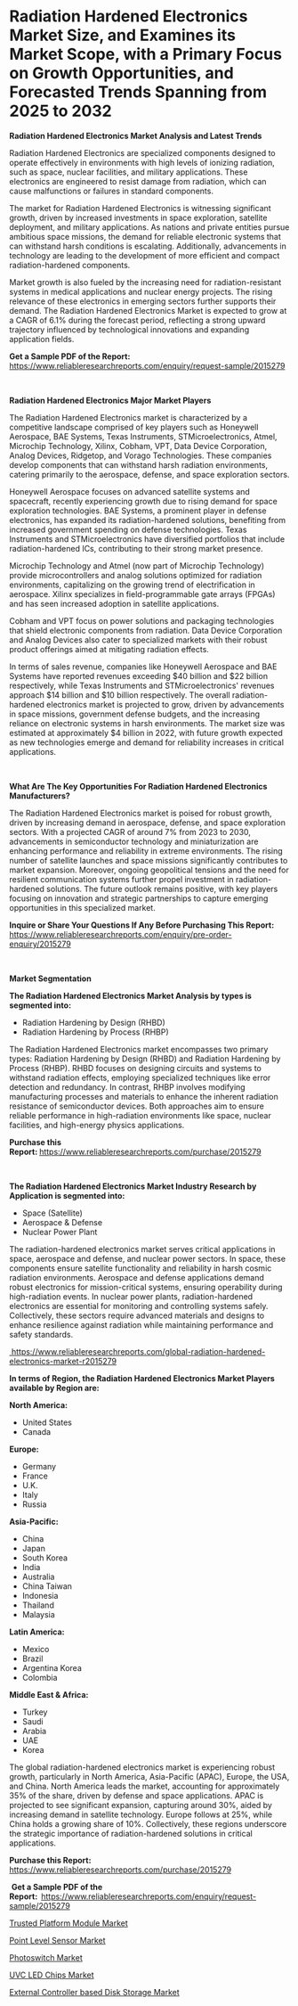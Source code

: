 <p><h1>Radiation Hardened Electronics Market Size, and Examines its Market Scope, with a Primary Focus on Growth Opportunities, and Forecasted Trends Spanning from 2025 to 2032</h1></p><p><strong>Radiation Hardened Electronics Market Analysis and Latest Trends</strong></p>
<p><p>Radiation Hardened Electronics are specialized components designed to operate effectively in environments with high levels of ionizing radiation, such as space, nuclear facilities, and military applications. These electronics are engineered to resist damage from radiation, which can cause malfunctions or failures in standard components.</p><p>The market for Radiation Hardened Electronics is witnessing significant growth, driven by increased investments in space exploration, satellite deployment, and military applications. As nations and private entities pursue ambitious space missions, the demand for reliable electronic systems that can withstand harsh conditions is escalating. Additionally, advancements in technology are leading to the development of more efficient and compact radiation-hardened components.</p><p>Market growth is also fueled by the increasing need for radiation-resistant systems in medical applications and nuclear energy projects. The rising relevance of these electronics in emerging sectors further supports their demand. The Radiation Hardened Electronics Market is expected to grow at a CAGR of 6.1% during the forecast period, reflecting a strong upward trajectory influenced by technological innovations and expanding application fields.</p></p>
<p><strong>Get a Sample PDF of the Report:&nbsp;</strong> <a href="https://www.reliableresearchreports.com/enquiry/request-sample/2015279?utm_campaign=28&utm_medium=2&utm_source=Github&utm_content=ia&utm_term=11022025&utm_id=radiation-hardened-electronics">https://www.reliableresearchreports.com/enquiry/request-sample/2015279</a></p>
<p>&nbsp;</p>
<p><strong>Radiation Hardened Electronics Major Market Players</strong></p>
<p><p>The Radiation Hardened Electronics market is characterized by a competitive landscape comprised of key players such as Honeywell Aerospace, BAE Systems, Texas Instruments, STMicroelectronics, Atmel, Microchip Technology, Xilinx, Cobham, VPT, Data Device Corporation, Analog Devices, Ridgetop, and Vorago Technologies. These companies develop components that can withstand harsh radiation environments, catering primarily to the aerospace, defense, and space exploration sectors.</p><p>Honeywell Aerospace focuses on advanced satellite systems and spacecraft, recently experiencing growth due to rising demand for space exploration technologies. BAE Systems, a prominent player in defense electronics, has expanded its radiation-hardened solutions, benefiting from increased government spending on defense technologies. Texas Instruments and STMicroelectronics have diversified portfolios that include radiation-hardened ICs, contributing to their strong market presence.</p><p>Microchip Technology and Atmel (now part of Microchip Technology) provide microcontrollers and analog solutions optimized for radiation environments, capitalizing on the growing trend of electrification in aerospace. Xilinx specializes in field-programmable gate arrays (FPGAs) and has seen increased adoption in satellite applications.</p><p>Cobham and VPT focus on power solutions and packaging technologies that shield electronic components from radiation. Data Device Corporation and Analog Devices also cater to specialized markets with their robust product offerings aimed at mitigating radiation effects.</p><p>In terms of sales revenue, companies like Honeywell Aerospace and BAE Systems have reported revenues exceeding $40 billion and $22 billion respectively, while Texas Instruments and STMicroelectronics' revenues approach $14 billion and $10 billion respectively. The overall radiation-hardened electronics market is projected to grow, driven by advancements in space missions, government defense budgets, and the increasing reliance on electronic systems in harsh environments. The market size was estimated at approximately $4 billion in 2022, with future growth expected as new technologies emerge and demand for reliability increases in critical applications.</p></p>
<p>&nbsp;</p>
<p><strong>What Are The Key Opportunities For Radiation Hardened Electronics Manufacturers?</strong></p>
<p><p>The Radiation Hardened Electronics market is poised for robust growth, driven by increasing demand in aerospace, defense, and space exploration sectors. With a projected CAGR of around 7% from 2023 to 2030, advancements in semiconductor technology and miniaturization are enhancing performance and reliability in extreme environments. The rising number of satellite launches and space missions significantly contributes to market expansion. Moreover, ongoing geopolitical tensions and the need for resilient communication systems further propel investment in radiation-hardened solutions. The future outlook remains positive, with key players focusing on innovation and strategic partnerships to capture emerging opportunities in this specialized market.</p></p>
<p><strong>Inquire or Share Your Questions If Any Before Purchasing This Report:</strong> <a href="https://www.reliableresearchreports.com/enquiry/pre-order-enquiry/2015279?utm_campaign=28&utm_medium=2&utm_source=Github&utm_content=ia&utm_term=11022025&utm_id=radiation-hardened-electronics">https://www.reliableresearchreports.com/enquiry/pre-order-enquiry/2015279</a></p>
<p>&nbsp;</p>
<p><strong>Market Segmentation</strong></p>
<p><strong>The Radiation Hardened Electronics Market Analysis by types is segmented into:</strong></p>
<p><ul><li>Radiation Hardening by Design (RHBD)</li><li>Radiation Hardening by Process (RHBP)</li></ul></p>
<p><p>The Radiation Hardened Electronics market encompasses two primary types: Radiation Hardening by Design (RHBD) and Radiation Hardening by Process (RHBP). RHBD focuses on designing circuits and systems to withstand radiation effects, employing specialized techniques like error detection and redundancy. In contrast, RHBP involves modifying manufacturing processes and materials to enhance the inherent radiation resistance of semiconductor devices. Both approaches aim to ensure reliable performance in high-radiation environments like space, nuclear facilities, and high-energy physics applications.</p></p>
<p><strong>Purchase this Report:&nbsp;</strong><a href="https://www.reliableresearchreports.com/purchase/2015279?utm_campaign=28&utm_medium=2&utm_source=Github&utm_content=ia&utm_term=11022025&utm_id=radiation-hardened-electronics">https://www.reliableresearchreports.com/purchase/2015279</a></p>
<p>&nbsp;</p>
<p><strong>The Radiation Hardened Electronics Market Industry Research by Application is segmented into:</strong></p>
<p><ul><li>Space (Satellite)</li><li>Aerospace & Defense</li><li>Nuclear Power Plant</li></ul></p>
<p><p>The radiation-hardened electronics market serves critical applications in space, aerospace and defense, and nuclear power sectors. In space, these components ensure satellite functionality and reliability in harsh cosmic radiation environments. Aerospace and defense applications demand robust electronics for mission-critical systems, ensuring operability during high-radiation events. In nuclear power plants, radiation-hardened electronics are essential for monitoring and controlling systems safely. Collectively, these sectors require advanced materials and designs to enhance resilience against radiation while maintaining performance and safety standards.</p></p>
<p><a href="https://www.reliableresearchreports.com/global-radiation-hardened-electronics-market-r2015279?utm_campaign=28&utm_medium=2&utm_source=Github&utm_content=ia&utm_term=11022025&utm_id=radiation-hardened-electronics">&nbsp;https://www.reliableresearchreports.com/global-radiation-hardened-electronics-market-r2015279</a></p>
<p><strong>In terms of Region, the Radiation Hardened Electronics Market Players available by Region are:</strong></p>
<p>
    <p> <strong> North America: </strong>
        <ul>
            <li>United States</li>
            <li>Canada</li>
        </ul>
        </p> 
    <p> <strong> Europe: </strong>
        <ul>
            <li>Germany</li>
            <li>France</li>
            <li>U.K.</li>
            <li>Italy</li>
            <li>Russia</li>
        </ul>
        </p> 
    <p> <strong> Asia-Pacific: </strong>
        <ul>
            <li>China</li>
            <li>Japan</li>
            <li>South Korea</li>
            <li>India</li>
            <li>Australia</li>
            <li>China Taiwan</li>
            <li>Indonesia</li>
            <li>Thailand</li>
            <li>Malaysia</li>
        </ul>
        </p> 
    <p> <strong> Latin America: </strong>
        <ul>
            <li>Mexico</li>
            <li>Brazil</li>
            <li>Argentina Korea</li>
            <li>Colombia</li>
        </ul>
        </p> 
    <p> <strong> Middle East & Africa: </strong>
        <ul>
            <li>Turkey</li>
            <li>Saudi</li>
            <li>Arabia</li>
            <li>UAE</li>
            <li>Korea</li>
        </ul>
    </p>
    </p>
<p><p>The global radiation-hardened electronics market is experiencing robust growth, particularly in North America, Asia-Pacific (APAC), Europe, the USA, and China. North America leads the market, accounting for approximately 35% of the share, driven by defense and space applications. APAC is projected to see significant expansion, capturing around 30%, aided by increasing demand in satellite technology. Europe follows at 25%, while China holds a growing share of 10%. Collectively, these regions underscore the strategic importance of radiation-hardened solutions in critical applications.</p></p>
<p><strong>Purchase this Report: </strong><a href="https://www.reliableresearchreports.com/purchase/2015279?utm_campaign=28&utm_medium=2&utm_source=Github&utm_content=ia&utm_term=11022025&utm_id=radiation-hardened-electronics">https://www.reliableresearchreports.com/purchase/2015279</a></p>
<p>&nbsp;<strong>Get a Sample PDF of the Report:&nbsp;&nbsp;</strong><a href="https://www.reliableresearchreports.com/enquiry/request-sample/2015279?utm_campaign=28&utm_medium=2&utm_source=Github&utm_content=ia&utm_term=11022025&utm_id=radiation-hardened-electronics">https://www.reliableresearchreports.com/enquiry/request-sample/2015279</a></p>
<p><strong></strong></p>
<p><p><a href="https://github.com/qetelosooya/Market-Research-Report-List-1/blob/main/trusted-platform-module-market.md?utm_campaign=28&utm_medium=2&utm_source=Github&utm_content=ia&utm_term=11022025&utm_id=radiation-hardened-electronics">Trusted Platform Module Market</a></p><p><a href="https://github.com/zanoligarav/Market-Research-Report-List-1/blob/main/point-level-sensor-market.md?utm_campaign=28&utm_medium=2&utm_source=Github&utm_content=ia&utm_term=11022025&utm_id=radiation-hardened-electronics">Point Level Sensor Market</a></p><p><a href="https://github.com/curinbucan9/Market-Research-Report-List-1/blob/main/photoswitch-market.md?utm_campaign=28&utm_medium=2&utm_source=Github&utm_content=ia&utm_term=11022025&utm_id=radiation-hardened-electronics">Photoswitch Market</a></p><p><a href="https://github.com/deyniphytic/Market-Research-Report-List-1/blob/main/uvc-led-chips-market.md?utm_campaign=28&utm_medium=2&utm_source=Github&utm_content=ia&utm_term=11022025&utm_id=radiation-hardened-electronics">UVC LED Chips Market</a></p><p><a href="https://github.com/haaszgettre6/Market-Research-Report-List-1/blob/main/external-controller-based-disk-storage-market.md?utm_campaign=28&utm_medium=2&utm_source=Github&utm_content=ia&utm_term=11022025&utm_id=radiation-hardened-electronics">External Controller based Disk Storage Market</a></p></p>